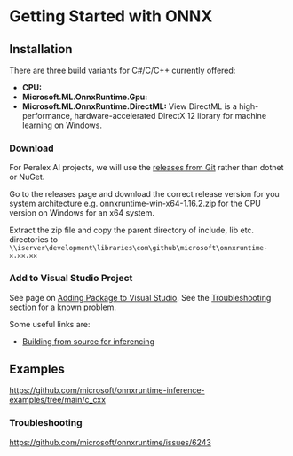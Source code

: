 # Getting Started with ONNX

## Installation

There are three build variants for C#/C/C++ currently offered:

- **CPU:**
- **Microsoft.ML.OnnxRuntime.Gpu:**
- **Microsoft.ML.OnnxRuntime.DirectML:** View DirectML is a high-performance,
  hardware-accelerated DirectX 12 library for machine learning on Windows.

### Download

For Peralex AI projects, we will use the
[releases from Git](https://github.com/microsoft/onnxruntime/releases) rather
than dotnet or NuGet.

Go to the releases page and download the correct release version for you system
architecture e.g. onnxruntime-win-x64-1.16.2.zip for the CPU version on Windows
for an x64 system.

Extract the zip file and copy the parent directory of include, lib etc.
directories to
`\\iserver\development\libraries\com\github\microsoft\onnxruntime-x.xx.xx`

### Add to Visual Studio Project

See page on [Adding Package to Visual Studio](#). See the
[Troubleshooting section](#) for a known problem.

Some useful links are:

- [Building from source for inferencing](https://onnxruntime.ai/docs/build/inferencing)

## Examples

https://github.com/microsoft/onnxruntime-inference-examples/tree/main/c_cxx

### Troubleshooting

https://github.com/microsoft/onnxruntime/issues/6243

